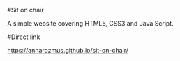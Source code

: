 #Sit on chair

A simple website covering HTML5, CSS3 and Java Script.

#Direct link

https://annarozmus.github.io/sit-on-chair/
